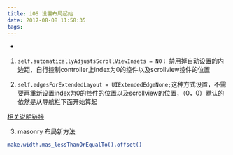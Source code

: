```yaml
---
title: iOS 设置布局起始
date: 2017-08-08 11:58:35
tags:
---
```

* 

1. ```self.automaticallyAdjustsScrollViewInsets = NO；``` 禁用掉自动设置的内边距，自行控制controller上index为0的控件以及scrollview控件的位置

2. ```self.edgesForExtendedLayout = UIExtendedEdgeNone;```这种方式设置，不需要再重新设置index为0的控件的位置以及scrollview的位置，（0，0）默认的依然是从导航栏下面开始算起

[相关说明链接](http://www.vinqon.com/codeblog/?detail/11109)

3. masonry 布局新方法

```sh
make.width.mas_lessThanOrEqualTo().offset()
```
